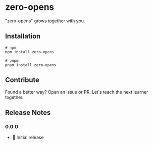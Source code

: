 # zero-opens

"zero-opens" grows together with you.


## Installation

```shell
# npm
npm install zero-opens

# pnpm
pnpm install zero-opens
```

## Contribute
Found a better way? Open an issue or PR. Let's teach the next learner together.


## Release Notes

### 0.0.0

- 🚀 Initial release